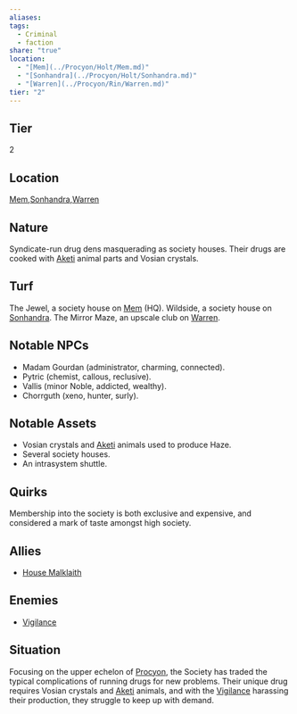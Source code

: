 ```yaml
---
aliases: 
tags:
  - Criminal
  - faction
share: "true"
location:
  - "[Mem](../Procyon/Holt/Mem.md)"
  - "[Sonhandra](../Procyon/Holt/Sonhandra.md)"
  - "[Warren](../Procyon/Rin/Warren.md)"
tier: "2"
---
```

## Tier

2

## Location

[Mem](../Procyon/Holt/Mem.md),[Sonhandra](../Procyon/Holt/Sonhandra.md),[Warren](../Procyon/Rin/Warren.md)

## Nature
Syndicate-run drug dens masquerading as society houses. Their drugs are cooked with [Aketi](../Procyon/Brekk/Aketi.md) animal parts and Vosian crystals.

## Turf
The Jewel, a society house on [Mem](../Procyon/Holt/Mem.md) (HQ). Wildside, a society house on [Sonhandra](../Procyon/Holt/Sonhandra.md). The Mirror Maze, an upscale club on [Warren](../Procyon/Rin/Warren.md).

## Notable NPCs
- Madam Gourdan (administrator, charming, connected).
- Pytric (chemist, callous, reclusive).
- Vallis (minor Noble, addicted, wealthy).
- Chorrguth (xeno, hunter, surly).

## Notable Assets
- Vosian crystals and [Aketi](../Procyon/Brekk/Aketi.md) animals used to produce Haze.
- Several society houses.
- An intrasystem shuttle.

## Quirks
Membership into the society is both exclusive and expensive, and considered a mark of taste amongst high society.

## Allies
- [House Malklaith](./House%20Malklaith.md)

## Enemies
- [Vigilance](./Vigilance.md)

## Situation
Focusing on the upper echelon of [Procyon](../Procyon/index.md), the Society has traded the typical complications of running drugs for new problems. Their unique drug requires Vosian crystals and [Aketi](../Procyon/Brekk/Aketi.md) animals, and with the [Vigilance](./Vigilance.md) harassing their production, they struggle to keep up with demand.
